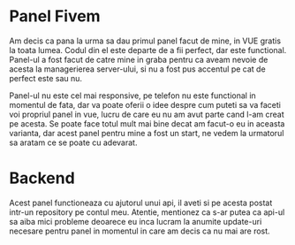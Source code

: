 # Panel Fivem

Am decis ca pana la urma sa dau primul panel facut de mine, in VUE gratis la toata lumea. Codul din el este departe de a fii perfect, dar este functional. 
Panel-ul a fost facut de catre mine in graba pentru ca aveam nevoie de acesta la managerierea server-ului, si nu a fost pus accentul pe cat de perfect este sau nu.

Panel-ul nu este cel mai responsive, pe telefon nu este functional in momentul de fata, dar va poate oferii o idee despre cum puteti sa va faceti voi propriul panel in vue, 
lucru de care eu nu am avut parte cand l-am creat pe acesta. Se poate face totul mult mai bine decat am facut-o eu in aceasta varianta, dar acest panel pentru mine a fost un start, 
ne vedem la urmatorul sa aratam ce se poate cu adevarat.

# Backend

Acest panel functioneaza cu ajutorul unui api, il aveti si pe acesta postat intr-un repository pe contul meu. Atentie, mentionez ca s-ar putea ca api-ul sa aiba mici probleme deoarece eu inca lucram la anumite update-uri necesare pentru panel in momentul in care am decis ca nu mai are rost.
